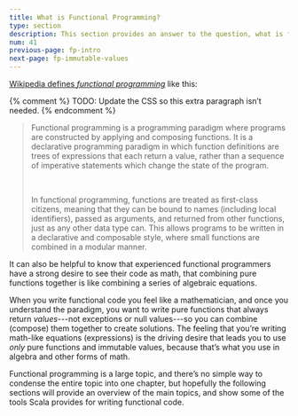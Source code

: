 ```yaml
---
title: What is Functional Programming?
type: section
description: This section provides an answer to the question, what is functional programming?
num: 41
previous-page: fp-intro
next-page: fp-immutable-values
---
```




[Wikipedia defines *functional programming*](https://en.wikipedia.org/wiki/Functional_programming) like this:


{% comment %}
TODO: Update the CSS so this extra paragraph isn’t needed.
{% endcomment %}

<blockquote>
<p>Functional programming is a programming paradigm where programs are constructed by applying and composing functions.
It is a declarative programming paradigm in which function definitions are trees of expressions that each return a value, rather than a sequence of imperative statements which change the state of the program.</p>
<p>&nbsp;</p>
<p>In functional programming, functions are treated as first-class citizens, meaning that they can be bound to names (including local identifiers), passed as arguments, and returned from other functions, just as any other data type can.
This allows programs to be written in a declarative and composable style, where small functions are combined in a modular manner.</p>
</blockquote>

It can also be helpful to know that experienced functional programmers have a strong desire to see their code as math, that combining pure functions together is like combining a series of algebraic equations.

When you write functional code you feel like a mathematician, and once you understand the paradigm, you want to write pure functions that always return *values*---not exceptions or null values---so you can combine (compose) them together to create solutions.
The feeling that you’re writing math-like equations (expressions) is the driving desire that leads you to use *only* pure functions and immutable values, because that’s what you use in algebra and other forms of math.

Functional programming is a large topic, and there’s no simple way to condense the entire topic into one chapter, but hopefully the following sections will provide an overview of the main topics, and show some of the tools Scala provides for writing functional code.



